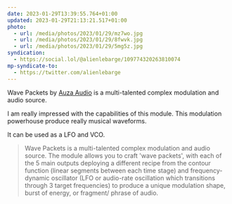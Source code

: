 ```yaml
---
date: 2023-01-29T13:39:55.764+01:00
updated: 2023-01-29T21:13:21.517+01:00
photo:
  - url: /media/photos/2023/01/29/mz7wo.jpg
  - url: /media/photos/2023/01/29/8fwvk.jpg
  - url: /media/photos/2023/01/29/5mg5z.jpg
syndication:
  - https://social.lol/@alienlebarge/109774320263810074
mp-syndicate-to:
  - https://twitter.com/alienlebarge
---
```

Wave Packets by [Auza Audio](https://www.auzaaudio.com/) is a multi-talented complex modulation and audio source.

I am really impressed with the capabilities of this module. This modulation powerhouse produce really musical waveforms.

It can be used as a LFO and VCO.

> Wave Packets is a multi-talented complex modulation and audio source. The module allows you to craft 'wave packets', with each of the 5 main outputs deploying a different recipe from the contour function (linear segments between each time stage) and frequency-dynamic oscillator (LFO or audio-rate oscillation which transitions through 3 target frequencies) to produce a unique modulation shape, burst of energy, or fragment/ phrase of audio.

